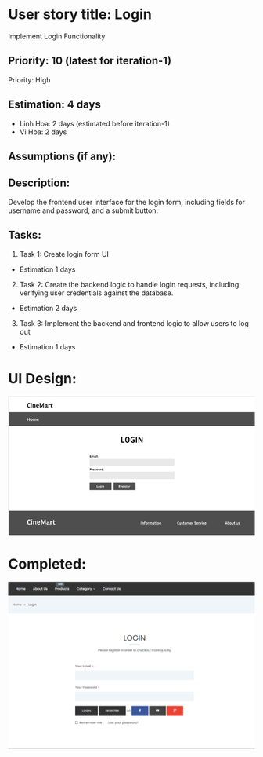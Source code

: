 # User story title: Login
Implement Login Functionality


## Priority: 10 (latest for iteration-1)
Priority: High

## Estimation: 4 days
* Linh Hoa: 2 days (estimated before iteration-1)
* Vi Hoa: 2 days

## Assumptions (if any):

## Description: 
Develop the frontend user interface for the login form, including fields for username and password, and a submit button.

## Tasks:
1. Task 1: Create login form UI 
- Estimation 1 days

2. Task 2: Create the backend logic to handle login requests, including verifying user credentials against the database.
- Estimation 2 days

3. Task 3: Implement the backend and frontend logic to allow users to log out
- Estimation 1 days

# UI Design:

![alt text](image.png)

# Completed:

![alt text](image-2.png)
